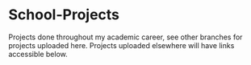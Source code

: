 # School-Projects
Projects done throughout my academic career, see other branches for projects uploaded here.
Projects uploaded elsewhere will have links accessible below.
